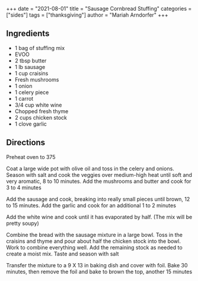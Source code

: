 +++
date = "2021-08-01"
title = "Sausage Cornbread Stuffing"
categories = ["sides"]
tags = ["thanksgiving"]
author = "Mariah Arndorfer"
+++

## Ingredients

- 1 bag of stuffing mix
- EVOO
- 2 tbsp butter
- 1 lb sausage
- 1 cup craisins
- Fresh mushrooms
- 1 onion
- 1 celery piece
- 1 carrot
- 3/4 cup white wine
- Chopped fresh thyme
- 2 cups chicken stock
- 1 clove garlic

## Directions

Preheat oven to 375

Coat a large wide pot with olive oil and toss in the celery and onions. Season with salt and cook the veggies over medium-high heat until soft and very aromatic, 8 to 10 minutes. Add the mushrooms and butter and cook for 3 to 4 minutes

Add the sausage and cook, breaking into really small pieces until brown, 12 to 15 minutes. Add the garlic and cook for an additional 1 to 2 minutes

Add the white wine and cook until it has evaporated by half. (The mix will be pretty soupy)

Combine the bread with the sausage mixture in a large bowl. Toss in the craisins and thyme and pour about half the chicken stock into the bowl. Work to combine everything well. Add the remaining stock as needed to create a moist mix. Taste and season with salt

Transfer the mixture to a 9 X 13 in baking dish and cover with foil. Bake 30 minutes, then remove the foil and bake to brown the top, another 15 minutes
